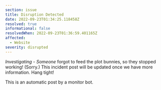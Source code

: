 ```yaml
---
section: issue
title: Disruption Detected
date: 2022-09-23T01:34:25.118458Z
resolved: true
informational: false
resolvedWhen: 2022-09-23T01:36:59.401165Z
affected:
  - Website
severity: disrupted
---
```

*Investigating* - _Someone_ forgot to feed the plot bunnies, so they stopped working! (Sorry.) This incident post will be updated once we have more information. Hang tight!

This is an automatic post by a monitor bot.
        